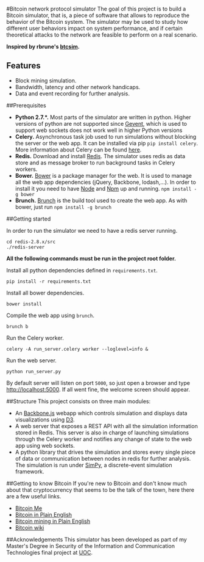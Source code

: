 #Bitcoin network protocol simulator
The goal of this project is to build a Bitcoin simulator, that is, a piece of software that allows
to reproduce the behavior of the Bitcoin system. The simulator may be used to study how
different user behaviors impact on system performance, and if certain theoretical attacks to the network
are feasible to perform on a real scenario.

**Inspired by rbrune's [btcsim](https://github.com/rbrune/btcsim).**


## Features

* Block mining simulation.
* Bandwidth, latency and other network handicaps.
* Data and event recording for further analysis.

##Prerequisites

* **Python 2.7.*.** Most parts of the simulator are written in python. Higher versions of python are not supported since [Gevent](http://www.gevent.org/), which is used
to support web sockets does not work well in higher Python versions
* **Celery.** Asynchronous task job used to run simulations without blocking the server or the web app. It can be installed via pip `pip install celery`. More information
 about Celery can be found [here](http://www.celeryproject.org/).
* **Redis.** Download and install [Redis](http://redis.io). The simulator uses redis as data store and as message broker to run background tasks in Celery workers.
* **Bower.** [Bower](http://bower.io/) is a package manager for the web. It is used to manage all the web app dependencies (jQuery, Backbone, lodash,...). In order
to install it you need to have [Node](http://nodejs.org/) and [Npm](https://www.npmjs.org/) up and running. `npm install -g bower`
* **Brunch.** [Brunch](http://brunch.io/) is the build tool used to create the web app. As with bower, just run `npm install -g brunch`

##Getting started

In order to run the simulator we need to have a redis server running.

    cd redis-2.8.x/src
    ./redis-server

**All the following commands must be run in the project root folder.**

Install all python dependencies defined in `requirements.txt`.

    pip install -r requirements.txt

Install all bower dependencies.

    bower install

Compile the web app using `brunch`.

    brunch b

Run the Celery worker.

    celery -A run_server.celery worker --loglevel=info &

Run the web server.

    python run_server.py

By default server will listen on port `5000`, so just open a browser and type [http://localhost:5000](http://localhost:5000).
If all went fine, the welcome screen should appear.

##Structure
This project consists on three main modules:

* An [Backbone.js](http://backbonejs.org) webapp which controls simulation and displays data visualizations using [D3](http://d3js.org).
* A web server that exposes a REST API with all the simulation information stored in Redis. This server is also in charge of launching simulations
through the Celery worker and notifies any change of state to the web app using web sockets.
* A python library that drives the simulation and stores every single piece of data or communication between nodes in redis for further analysis.
 The simulation is run under [SimPy](http://simpy.readthedocs.com), a discrete-event simulation framework.

##Getting to know Bitcoin
If you're new to Bitcoin and don't know much about that cryptocurrency that seems to be the talk of the town, here there
are a few useful links.

* [Bitcoin Me](http://bitcoinme.com)
* [Bitcoin in Plain English](http://codinginmysleep.com/bitcoin-in-plain-english/)
* [Bitcoin mining in Plain English](http://codinginmysleep.com/bitcoin-mining-in-plain-english/)
* [Bitcoin wiki](https://en.bitcoin.it/wiki/Main_Page)

##Acknowledgements
This simulator has been developed as part of my Master's Degree in Security of the Information
and Communication Technologies final project at [UOC](http://www.uoc.edu/).
